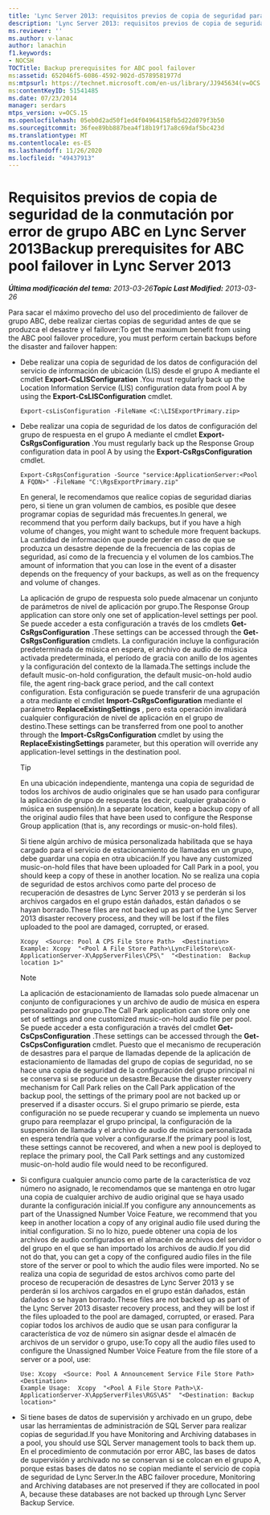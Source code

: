 ```yaml
---
title: 'Lync Server 2013: requisitos previos de copia de seguridad para la conmutación por error de grupo ABC'
description: 'Lync Server 2013: requisitos previos de copia de seguridad para la conmutación por error de grupo ABC.'
ms.reviewer: ''
ms.author: v-lanac
author: lanachin
f1.keywords:
- NOCSH
TOCTitle: Backup prerequisites for ABC pool failover
ms:assetid: 652046f5-6086-4592-902d-d5789581977d
ms:mtpsurl: https://technet.microsoft.com/en-us/library/JJ945634(v=OCS.15)
ms:contentKeyID: 51541485
ms.date: 07/23/2014
manager: serdars
mtps_version: v=OCS.15
ms.openlocfilehash: 05eb0d2ad50f1ed4f04964158fb5d22d079f3b50
ms.sourcegitcommit: 36fee89bb887bea4f18b19f17a8c69daf5bc423d
ms.translationtype: MT
ms.contentlocale: es-ES
ms.lasthandoff: 11/26/2020
ms.locfileid: "49437913"
---
```

# <a name="backup-prerequisites-for-abc-pool-failover-in-lync-server-2013"></a><span data-ttu-id="52633-103">Requisitos previos de copia de seguridad de la conmutación por error de grupo ABC en Lync Server 2013</span><span class="sxs-lookup"><span data-stu-id="52633-103">Backup prerequisites for ABC pool failover in Lync Server 2013</span></span>

<div data-xmlns="http://www.w3.org/1999/xhtml">

<div class="topic" data-xmlns="http://www.w3.org/1999/xhtml" data-msxsl="urn:schemas-microsoft-com:xslt" data-cs="https://msdn.microsoft.com/">

<div data-asp="https://msdn2.microsoft.com/asp">



</div>

<div id="mainSection">

<div id="mainBody"><span data-ttu-id="52633-104">

<span> </span></span><span class="sxs-lookup"><span data-stu-id="52633-104">

<span> </span></span></span>

<span data-ttu-id="52633-105">_**Última modificación del tema:** 2013-03-26_</span><span class="sxs-lookup"><span data-stu-id="52633-105">_**Topic Last Modified:** 2013-03-26_</span></span>

<span data-ttu-id="52633-106">Para sacar el máximo provecho del uso del procedimiento de failover de grupo ABC, debe realizar ciertas copias de seguridad antes de que se produzca el desastre y el failover:</span><span class="sxs-lookup"><span data-stu-id="52633-106">To get the maximum benefit from using the ABC pool failover procedure, you must perform certain backups before the disaster and failover happen:</span></span>

  - <span data-ttu-id="52633-107">Debe realizar una copia de seguridad de los datos de configuración del servicio de información de ubicación (LIS) desde el grupo A mediante el cmdlet **Export-CsLISConfiguration** .</span><span class="sxs-lookup"><span data-stu-id="52633-107">You must regularly back up the Location Information Service (LIS) configuration data from pool A by using the **Export-CsLISConfiguration** cmdlet.</span></span>
    
        Export-csLisConfiguration -FileName <C:\LISExportPrimary.zip>

  - <span data-ttu-id="52633-108">Debe realizar una copia de seguridad de los datos de configuración del grupo de respuesta en el grupo A mediante el cmdlet **Export-CsRgsConfiguration** .</span><span class="sxs-lookup"><span data-stu-id="52633-108">You must regularly back up the Response Group configuration data in pool A by using the **Export-CsRgsConfiguration** cmdlet.</span></span>
    
        Export-CsRgsConfiguration -Source "service:ApplicationServer:<Pool A FQDN>" -FileName "C:\RgsExportPrimary.zip"
    
    <span data-ttu-id="52633-109">En general, le recomendamos que realice copias de seguridad diarias pero, si tiene un gran volumen de cambios, es posible que desee programar copias de seguridad más frecuentes.</span><span class="sxs-lookup"><span data-stu-id="52633-109">In general, we recommend that you perform daily backups, but if you have a high volume of changes, you might want to schedule more frequent backups.</span></span> <span data-ttu-id="52633-110">La cantidad de información que puede perder en caso de que se produzca un desastre depende de la frecuencia de las copias de seguridad, así como de la frecuencia y el volumen de los cambios.</span><span class="sxs-lookup"><span data-stu-id="52633-110">The amount of information that you can lose in the event of a disaster depends on the frequency of your backups, as well as on the frequency and volume of changes.</span></span>
    
    <span data-ttu-id="52633-111">La aplicación de grupo de respuesta solo puede almacenar un conjunto de parámetros de nivel de aplicación por grupo.</span><span class="sxs-lookup"><span data-stu-id="52633-111">The Response Group application can store only one set of application-level settings per pool.</span></span> <span data-ttu-id="52633-112">Se puede acceder a esta configuración a través de los cmdlets **Get-CsRgsConfiguration** .</span><span class="sxs-lookup"><span data-stu-id="52633-112">These settings can be accessed through the **Get-CsRgsConfiguration** cmdlets.</span></span> <span data-ttu-id="52633-113">La configuración incluye la configuración predeterminada de música en espera, el archivo de audio de música activada predeterminada, el período de gracia con anillo de los agentes y la configuración del contexto de la llamada.</span><span class="sxs-lookup"><span data-stu-id="52633-113">The settings include the default music-on-hold configuration, the default music-on-hold audio file, the agent ring-back grace period, and the call context configuration.</span></span> <span data-ttu-id="52633-114">Esta configuración se puede transferir de una agrupación a otra mediante el cmdlet **Import-CsRgsConfiguration** mediante el parámetro **ReplaceExistingSettings** , pero esta operación invalidará cualquier configuración de nivel de aplicación en el grupo de destino.</span><span class="sxs-lookup"><span data-stu-id="52633-114">These settings can be transferred from one pool to another through the **Import-CsRgsConfiguration** cmdlet by using the **ReplaceExistingSettings** parameter, but this operation will override any application-level settings in the destination pool.</span></span>
    
    <div>
    

    > [!TIP]  
    > <span data-ttu-id="52633-115">En una ubicación independiente, mantenga una copia de seguridad de todos los archivos de audio originales que se han usado para configurar la aplicación de grupo de respuesta (es decir, cualquier grabación o música en suspensión).</span><span class="sxs-lookup"><span data-stu-id="52633-115">In a separate location, keep a backup copy of all the original audio files that have been used to configure the Response Group application (that is, any recordings or music-on-hold files).</span></span>

    
    </div>
    
    <span data-ttu-id="52633-116">Si tiene algún archivo de música personalizada habilitada que se haya cargado para el servicio de estacionamiento de llamadas en un grupo, debe guardar una copia en otra ubicación.</span><span class="sxs-lookup"><span data-stu-id="52633-116">If you have any customized music-on-hold files that have been uploaded for Call Park in a pool, you should keep a copy of these in another location.</span></span> <span data-ttu-id="52633-117">No se realiza una copia de seguridad de estos archivos como parte del proceso de recuperación de desastres de Lync Server 2013 y se perderán si los archivos cargados en el grupo están dañados, están dañados o se hayan borrado.</span><span class="sxs-lookup"><span data-stu-id="52633-117">These files are not backed up as part of the Lync Server 2013 disaster recovery process, and they will be lost if the files uploaded to the pool are damaged, corrupted, or erased.</span></span>
    
        Xcopy  <Source: Pool A CPS File Store Path>  <Destination>
        Example: Xcopy  "<Pool A File Store Path>\LyncFileStore\coX-ApplicationServer-X\AppServerFiles\CPS\"  "<Destination:  Backup location 1>"
    
    <div>
    

    > [!NOTE]  
    > <span data-ttu-id="52633-118">La aplicación de estacionamiento de llamadas solo puede almacenar un conjunto de configuraciones y un archivo de audio de música en espera personalizado por grupo.</span><span class="sxs-lookup"><span data-stu-id="52633-118">The Call Park application can store only one set of settings and one customized music-on-hold audio file per pool.</span></span> <span data-ttu-id="52633-119">Se puede acceder a esta configuración a través del cmdlet <STRONG>Get-CsCpsConfiguration</STRONG> .</span><span class="sxs-lookup"><span data-stu-id="52633-119">These settings can be accessed through the <STRONG>Get-CsCpsConfiguration</STRONG> cmdlet.</span></span> <span data-ttu-id="52633-120">Puesto que el mecanismo de recuperación de desastres para el parque de llamadas depende de la aplicación de estacionamiento de llamadas del grupo de copias de seguridad, no se hace una copia de seguridad de la configuración del grupo principal ni se conserva si se produce un desastre.</span><span class="sxs-lookup"><span data-stu-id="52633-120">Because the disaster recovery mechanism for Call Park relies on the Call Park application of the backup pool, the settings of the primary pool are not backed up or preserved if a disaster occurs.</span></span> <span data-ttu-id="52633-121">Si el grupo primario se pierde, esta configuración no se puede recuperar y cuando se implementa un nuevo grupo para reemplazar el grupo principal, la configuración de la suspensión de llamada y el archivo de audio de música personalizada en espera tendría que volver a configurarse.</span><span class="sxs-lookup"><span data-stu-id="52633-121">If the primary pool is lost, these settings cannot be recovered, and when a new pool is deployed to replace the primary pool, the Call Park settings and any customized music-on-hold audio file would need to be reconfigured.</span></span>

    
    </div>

  - <span data-ttu-id="52633-122">Si configura cualquier anuncio como parte de la característica de voz número no asignado, le recomendamos que se mantenga en otro lugar una copia de cualquier archivo de audio original que se haya usado durante la configuración inicial.</span><span class="sxs-lookup"><span data-stu-id="52633-122">If you configure any announcements as part of the Unassigned Number Voice Feature, we recommend that you keep in another location a copy of any original audio file used during the initial configuration.</span></span> <span data-ttu-id="52633-123">Si no lo hizo, puede obtener una copia de los archivos de audio configurados en el almacén de archivos del servidor o del grupo en el que se han importado los archivos de audio.</span><span class="sxs-lookup"><span data-stu-id="52633-123">If you did not do that, you can get a copy of the configured audio files in the file store of the server or pool to which the audio files were imported.</span></span> <span data-ttu-id="52633-124">No se realiza una copia de seguridad de estos archivos como parte del proceso de recuperación de desastres de Lync Server 2013 y se perderán si los archivos cargados en el grupo están dañados, están dañados o se hayan borrado.</span><span class="sxs-lookup"><span data-stu-id="52633-124">These files are not backed up as part of the Lync Server 2013 disaster recovery process, and they will be lost if the files uploaded to the pool are damaged, corrupted, or erased.</span></span> <span data-ttu-id="52633-125">Para copiar todos los archivos de audio que se usan para configurar la característica de voz de número sin asignar desde el almacén de archivos de un servidor o grupo, use:</span><span class="sxs-lookup"><span data-stu-id="52633-125">To copy all the audio files used to configure the Unassigned Number Voice Feature from the file store of a server or a pool, use:</span></span>
    
        Use: Xcopy  <Source: Pool A Announcement Service File Store Path>  <Destination>
        Example Usage:  Xcopy  "<Pool A File Store Path>\X-ApplicationServer-X\AppServerFiles\RGS\AS"  "<Destination: Backup location>"

  - <span data-ttu-id="52633-126">Si tiene bases de datos de supervisión y archivado en un grupo, debe usar las herramientas de administración de SQL Server para realizar copias de seguridad.</span><span class="sxs-lookup"><span data-stu-id="52633-126">If you have Monitoring and Archiving databases in a pool, you should use SQL Server management tools to back them up.</span></span> <span data-ttu-id="52633-127">En el procedimiento de conmutación por error ABC, las bases de datos de supervisión y archivado no se conservan si se colocan en el grupo A, porque estas bases de datos no se copian mediante el servicio de copia de seguridad de Lync Server.</span><span class="sxs-lookup"><span data-stu-id="52633-127">In the ABC failover procedure, Monitoring and Archiving databases are not preserved if they are collocated in pool A, because these databases are not backed up through Lync Server Backup Service.</span></span>

<span data-ttu-id="52633-128"></div>

<span> </span>

</div>

</div>

</span><span class="sxs-lookup"><span data-stu-id="52633-128"></div>

<span> </span>

</div>

</div>

</span></span></div>

